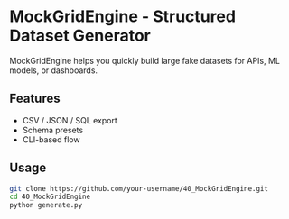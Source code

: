 # MockGridEngine - Structured Dataset Generator

MockGridEngine helps you quickly build large fake datasets for APIs, ML models, or dashboards.

## Features
- CSV / JSON / SQL export  
- Schema presets  
- CLI-based flow  

## Usage
```bash
git clone https://github.com/your-username/40_MockGridEngine.git
cd 40_MockGridEngine
python generate.py
